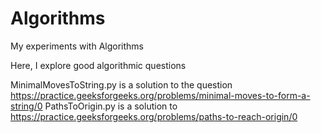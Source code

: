 # Algorithms
My experiments with Algorithms

Here, I explore good algorithmic questions

MinimalMovesToString.py is a solution to the question https://practice.geeksforgeeks.org/problems/minimal-moves-to-form-a-string/0
PathsToOrigin.py is a solution to https://practice.geeksforgeeks.org/problems/paths-to-reach-origin/0
